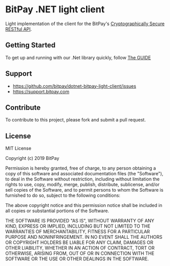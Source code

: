 # BitPay .NET light client

Light implementation of the client for the BitPay's [Cryptographically Secure RESTful API](https://bitpay.com/api).

## Getting Started

To get up and running with our .Net library quickly, follow [The GUIDE](https://github.com/bitpay/dotnet-bitpay-light-client/blob/master/GUIDE.md)

## Support

* https://github.com/bitpay/dotnet-bitpay-light-client/issues
* https://support.bitpay.com

## Contribute

To contribute to this project, please fork and submit a pull request.

## License

MIT License

Copyright (c) 2019 BitPay

Permission is hereby granted, free of charge, to any person obtaining a copy
of this software and associated documentation files (the "Software"), to deal
in the Software without restriction, including without limitation the rights
to use, copy, modify, merge, publish, distribute, sublicense, and/or sell
copies of the Software, and to permit persons to whom the Software is
furnished to do so, subject to the following conditions:

The above copyright notice and this permission notice shall be included in all
copies or substantial portions of the Software.

THE SOFTWARE IS PROVIDED "AS IS", WITHOUT WARRANTY OF ANY KIND, EXPRESS OR
IMPLIED, INCLUDING BUT NOT LIMITED TO THE WARRANTIES OF MERCHANTABILITY,
FITNESS FOR A PARTICULAR PURPOSE AND NONINFRINGEMENT. IN NO EVENT SHALL THE
AUTHORS OR COPYRIGHT HOLDERS BE LIABLE FOR ANY CLAIM, DAMAGES OR OTHER
LIABILITY, WHETHER IN AN ACTION OF CONTRACT, TORT OR OTHERWISE, ARISING FROM,
OUT OF OR IN CONNECTION WITH THE SOFTWARE OR THE USE OR OTHER DEALINGS IN THE
SOFTWARE.
